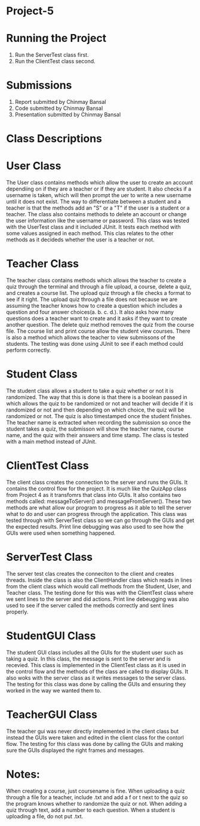 # Project-5

# Running the Project
1. Run the ServerTest class first.
2. Run the ClientTest class second. 

# Submissions
1. Report submitted by Chinmay Bansal
2. Code submitted by Chinmay Bansal
3. Presentation submitted by Chinmay Bansal


# Class Descriptions

# User Class
The User class contains methods which allow the user to create an account dependiing on if they are a teacher or if they are student. It also checks if a username is taken, which will then prompt the uer to write a new username until it does not exist. The way to differentiate between a student and a teacher is that the methods add an "S" or a "T" if the user is a student or a teacher. The class also contains methods to delete an account or change the user information like the username or password. This class was tested with the UserTest class and it included JUnit. It tests each method with some values assigned in each method. This clas relates to the other methods as it decideds whether the user is a teacher or not.

# Teacher Class
The teacher class contains methods which allows the teacher to create a quiz through the terminal and through a file upload, a course, delete a quiz, and creates a course list. The upload quiz through a file checks a format to see if it right. The upload quiz through a file does not because we are assuming the teacher knows how to create a question which includes a question and four answer choices(a. b. c. d.). It also asks how many questions does a teacher want to create and it asks if they want to create another question. The delete quiz method removes the quiz from the course file. The course list and print course allow the student view courses. There is also a method which allows the teacher to view submissons of the students. The testing was done using JUnit to see if each method could perform correctly.

# Student Class
The student class allows a student to take a quiz whether or not it is randomized. The way that this is done is that there is a boolean passed in which allows the quiz to be randomized or not and teacher will decide if it is randomized or not and then depending on which choice, the quiz will be randomized or not. The quiz is also timestamped once the student finishes. The teacher name is extracted when recording the submission so once the student takes a quiz, the submisson will show the teacher name, course name, and the quiz with their answers and time stamp. The class is tested with a main method instead of JUnit. 

# ClientTest Class
The client class creates the connection to the server and runs the GUIs. It contains the control flow for the project. It is much like the QuizApp class from Project 4 as it transfomrs that class into GUIs. It also contains two methods called: messageToServer() and messageFromServer(). These two methods are what allow our program to progress as it able to tell the server what to do and user can progress through the application. This class was tested through with ServerTest class so we can go through the GUIs and get the expected results. Print line debugging was also used to see how the GUIs were used when something happened.

# ServerTest Class
The server test clas creates the conneciton to the client and creates threads. Inside the class is also the ClientHandler class which reads in lines from the client class which would call methods from the Student, User, and Teacher class. The testing done for this was with the ClientTest class where we sent lines to the server and did actions. Print line debeugging was also used to see if the server called the methods correctly and sent lines properly.

# StudentGUI Class
The student GUI class includes all the GUIs for the student user such as taking a quiz. In this class, the message is sent to the server and is recevied. This class is implemented in the ClientTest class as it is used in the control flow and the methods of the class are called to display GUIs. It also woks with the server class as it writes messages to the server class. The testing for this class was done by calling the GUIs and ensuring they worked in the way we wanted them to.

# TeacherGUI Class
The teacher gui was never directly implemented in the client class but instead the GUIs were taken and edited in the client class for the contorl flow. The testing for this class was done by calling the GUIs and making sure the GUIs displayed the right frames and messages.

# Notes:

When creating a course, just coursename is fine. When uploading a quiz through a file for a teacher, include .txt and add a f or t next to the quiz so the program knows whether to randomize the quiz or not. When adding a quiz through text, add a number to each question. When a student is uploading a file, do not put .txt.
